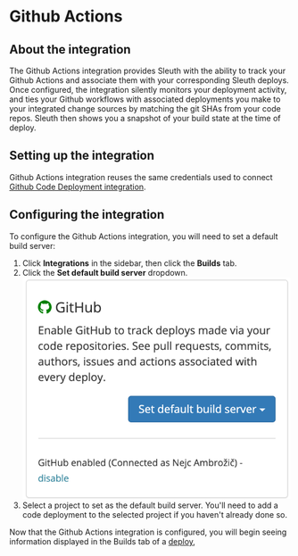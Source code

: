 # Github Actions

## About the integration

The Github Actions integration provides Sleuth with the ability to track your Github Actions and associate them with your corresponding Sleuth deploys. Once configured, the integration silently monitors your deployment activity, and ties your Github workflows with associated deployments you make to your integrated change sources by matching the git SHAs from your code repos. Sleuth then shows you a snapshot of your build state at the time of deploy. 

## Setting up the integration

Github Actions integration reuses the same credentials used to connect [Github Code Deployment integration](../code-deployment/github.md).

## Configuring the integration

To configure the Github Actions integration, you will need to set a default build server: 

1. Click **Integrations** in the sidebar, then click the **Builds** tab. 
2. Click the **Set default build server** dropdown.   ![](../../.gitbook/assets/screenshot-2021-05-25-at-10.06.50.png) 
3. Select a project to set as the default build server. You'll need to add a code deployment to the selected project if you haven't already done so. 

Now that the Github Actions integration is configured, you will begin seeing information displayed in the Builds tab of a [deploy](../../modeling-your-deployments/deploy-cards.md),

